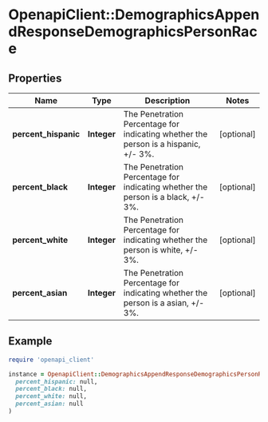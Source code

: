 # OpenapiClient::DemographicsAppendResponseDemographicsPersonRace

## Properties

| Name | Type | Description | Notes |
| ---- | ---- | ----------- | ----- |
| **percent_hispanic** | **Integer** | The Penetration Percentage for indicating whether the person is a hispanic, +/- 3%. | [optional] |
| **percent_black** | **Integer** | The Penetration Percentage for indicating whether the person is a black, +/- 3%. | [optional] |
| **percent_white** | **Integer** | The Penetration Percentage for indicating whether the person is white, +/- 3%. | [optional] |
| **percent_asian** | **Integer** | The Penetration Percentage for indicating whether the person is a asian, +/- 3%. | [optional] |

## Example

```ruby
require 'openapi_client'

instance = OpenapiClient::DemographicsAppendResponseDemographicsPersonRace.new(
  percent_hispanic: null,
  percent_black: null,
  percent_white: null,
  percent_asian: null
)
```

